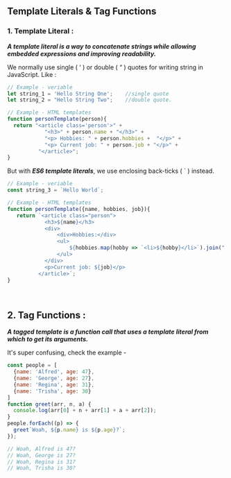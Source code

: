 ## **Template Literals & Tag Functions**

### **1. Template Literal :** 
_**A template literal is a way to concatenate strings while allowing embedded expressions and improving readability.**_

We normally use single ( ‘ ) or double ( “ ) quotes for writing string in JavaScript. Like :

``` javascript
// Example - veriable
let string_1 = 'Hello String One';    //single quote
let string_2 = "Hello String Two";    //double quote.

// Example - HTML templates
function personTemplate(person){
  return "<article class='person'>" +
            "<h3>" + person.name + "</h3>" +   
            "<p> Hobbies: " + person.hobbies +  "</p>" +
            "<p> Current job: " + person.job + "</p>" +                         
          "</article>";
}
```

But with _**ES6 template literals**_, we use enclosing back-ticks ( ` ) instead. 

``` javascript
// Example - veriable
const string_3 = `Hello World`;

// Example - HTML templates
function personTemplate({name, hobbies, job}){
   return `<article class="person">
            <h3>${name}</h3>
            <div>
                <div>Hobbies:</div>
                <ul>
                    ${hobbies.map(hobby => `<li>${hobby}</li>`).join(" ")}
                </ul>
            </div>
            <p>Current job: ${job}</p>
          </article>`;
}
```
&nbsp;
&nbsp;

## **2. Tag Functions :**
_**A tagged template is a function call that uses a template literal from which to get its arguments.**_

It's super confusing, check the example -

``` javascript
const people = [
  {name: 'Alfred', age: 47},
  {name: 'George', age: 27},
  {name: 'Regina', age: 31},
  {name: 'Trisha', age: 30}
]
function greet(arr, n, a) {
  console.log(arr[0] + n + arr[1] + a + arr[2]);
}
people.forEach((p) => {
  greet`Woah, ${p.name} is ${p.age}?`;
});

// Woah, Alfred is 47?
// Woah, George is 27?
// Woah, Regina is 31?
// Woah, Trisha is 30?

```